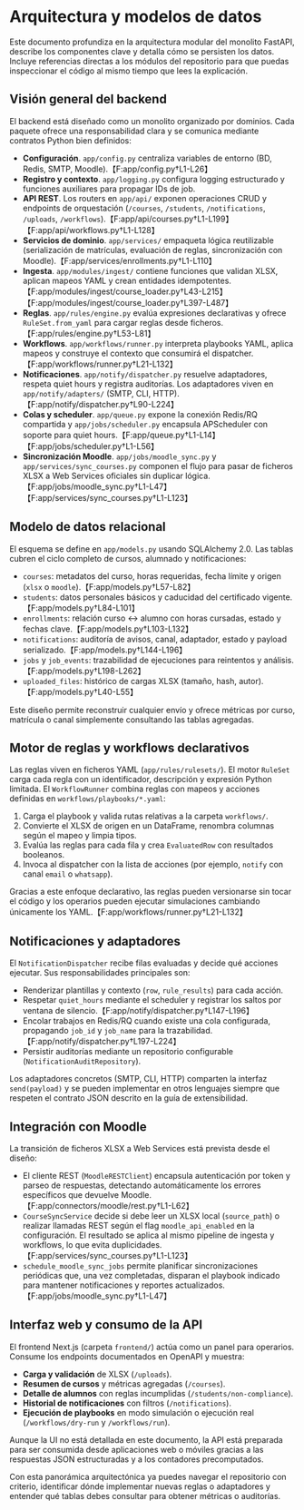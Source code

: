# Arquitectura y modelos de datos

Este documento profundiza en la arquitectura modular del monolito FastAPI, describe los componentes clave y detalla cómo se persisten los datos. Incluye referencias directas a los módulos del repositorio para que puedas inspeccionar el código al mismo tiempo que lees la explicación.

## Visión general del backend

El backend está diseñado como un monolito organizado por dominios. Cada paquete ofrece una responsabilidad clara y se comunica mediante contratos Python bien definidos:

- **Configuración**. `app/config.py` centraliza variables de entorno (BD, Redis, SMTP, Moodle).【F:app/config.py†L1-L26】
- **Registro y contexto**. `app/logging.py` configura logging estructurado y funciones auxiliares para propagar IDs de job.
- **API REST**. Los routers en `app/api/` exponen operaciones CRUD y endpoints de orquestación (`/courses`, `/students`, `/notifications`, `/uploads`, `/workflows`).【F:app/api/courses.py†L1-L199】【F:app/api/workflows.py†L1-L128】
- **Servicios de dominio**. `app/services/` empaqueta lógica reutilizable (serialización de matrículas, evaluación de reglas, sincronización con Moodle).【F:app/services/enrollments.py†L1-L110】
- **Ingesta**. `app/modules/ingest/` contiene funciones que validan XLSX, aplican mapeos YAML y crean entidades idempotentes.【F:app/modules/ingest/course_loader.py†L43-L215】【F:app/modules/ingest/course_loader.py†L397-L487】
- **Reglas**. `app/rules/engine.py` evalúa expresiones declarativas y ofrece `RuleSet.from_yaml` para cargar reglas desde ficheros.【F:app/rules/engine.py†L53-L81】
- **Workflows**. `app/workflows/runner.py` interpreta playbooks YAML, aplica mapeos y construye el contexto que consumirá el dispatcher.【F:app/workflows/runner.py†L21-L132】
- **Notificaciones**. `app/notify/dispatcher.py` resuelve adaptadores, respeta quiet hours y registra auditorías. Los adaptadores viven en `app/notify/adapters/` (SMTP, CLI, HTTP).【F:app/notify/dispatcher.py†L90-L224】
- **Colas y scheduler**. `app/queue.py` expone la conexión Redis/RQ compartida y `app/jobs/scheduler.py` encapsula APScheduler con soporte para quiet hours.【F:app/queue.py†L1-L14】【F:app/jobs/scheduler.py†L1-L56】
- **Sincronización Moodle**. `app/jobs/moodle_sync.py` y `app/services/sync_courses.py` componen el flujo para pasar de ficheros XLSX a Web Services oficiales sin duplicar lógica.【F:app/jobs/moodle_sync.py†L1-L47】【F:app/services/sync_courses.py†L1-L123】

## Modelo de datos relacional

El esquema se define en `app/models.py` usando SQLAlchemy 2.0. Las tablas cubren el ciclo completo de cursos, alumnado y notificaciones:

- `courses`: metadatos del curso, horas requeridas, fecha límite y origen (`xlsx` o `moodle`).【F:app/models.py†L57-L82】
- `students`: datos personales básicos y caducidad del certificado vigente.【F:app/models.py†L84-L101】
- `enrollments`: relación curso ↔ alumno con horas cursadas, estado y fechas clave.【F:app/models.py†L103-L132】
- `notifications`: auditoría de avisos, canal, adaptador, estado y payload serializado.【F:app/models.py†L144-L196】
- `jobs` y `job_events`: trazabilidad de ejecuciones para reintentos y análisis.【F:app/models.py†L198-L262】
- `uploaded_files`: histórico de cargas XLSX (tamaño, hash, autor).【F:app/models.py†L40-L55】

Este diseño permite reconstruir cualquier envío y ofrece métricas por curso, matrícula o canal simplemente consultando las tablas agregadas.

## Motor de reglas y workflows declarativos

Las reglas viven en ficheros YAML (`app/rules/rulesets/`). El motor `RuleSet` carga cada regla con un identificador, descripción y expresión Python limitada. El `WorkflowRunner` combina reglas con mapeos y acciones definidas en `workflows/playbooks/*.yaml`:

1. Carga el playbook y valida rutas relativas a la carpeta `workflows/`.
2. Convierte el XLSX de origen en un DataFrame, renombra columnas según el mapeo y limpia tipos.
3. Evalúa las reglas para cada fila y crea `EvaluatedRow` con resultados booleanos.
4. Invoca al dispatcher con la lista de acciones (por ejemplo, `notify` con canal `email` o `whatsapp`).

Gracias a este enfoque declarativo, las reglas pueden versionarse sin tocar el código y los operarios pueden ejecutar simulaciones cambiando únicamente los YAML.【F:app/workflows/runner.py†L21-L132】

## Notificaciones y adaptadores

El `NotificationDispatcher` recibe filas evaluadas y decide qué acciones ejecutar. Sus responsabilidades principales son:

- Renderizar plantillas y contexto (`row`, `rule_results`) para cada acción.
- Respetar `quiet_hours` mediante el scheduler y registrar los saltos por ventana de silencio.【F:app/notify/dispatcher.py†L147-L196】
- Encolar trabajos en Redis/RQ cuando existe una cola configurada, propagando `job_id` y `job_name` para la trazabilidad.【F:app/notify/dispatcher.py†L197-L224】
- Persistir auditorías mediante un repositorio configurable (`NotificationAuditRepository`).

Los adaptadores concretos (SMTP, CLI, HTTP) comparten la interfaz `send(payload)` y se pueden implementar en otros lenguajes siempre que respeten el contrato JSON descrito en la guía de extensibilidad.

## Integración con Moodle

La transición de ficheros XLSX a Web Services está prevista desde el diseño:

- El cliente REST (`MoodleRESTClient`) encapsula autenticación por token y parseo de respuestas, detectando automáticamente los errores específicos que devuelve Moodle.【F:app/connectors/moodle/rest.py†L1-L62】
- `CourseSyncService` decide si debe leer un XLSX local (`source_path`) o realizar llamadas REST según el flag `moodle_api_enabled` en la configuración. El resultado se aplica al mismo pipeline de ingesta y workflows, lo que evita duplicidades.【F:app/services/sync_courses.py†L1-L123】
- `schedule_moodle_sync_jobs` permite planificar sincronizaciones periódicas que, una vez completadas, disparan el playbook indicado para mantener notificaciones y reportes actualizados.【F:app/jobs/moodle_sync.py†L1-L47】

## Interfaz web y consumo de la API

El frontend Next.js (carpeta `frontend/`) actúa como un panel para operarios. Consume los endpoints documentados en OpenAPI y muestra:

- **Carga y validación** de XLSX (`/uploads`).
- **Resumen de cursos** y métricas agregadas (`/courses`).
- **Detalle de alumnos** con reglas incumplidas (`/students/non-compliance`).
- **Historial de notificaciones** con filtros (`/notifications`).
- **Ejecución de playbooks** en modo simulación o ejecución real (`/workflows/dry-run` y `/workflows/run`).

Aunque la UI no está detallada en este documento, la API está preparada para ser consumida desde aplicaciones web o móviles gracias a las respuestas JSON estructuradas y a los contadores precomputados.

Con esta panorámica arquitectónica ya puedes navegar el repositorio con criterio, identificar dónde implementar nuevas reglas o adaptadores y entender qué tablas debes consultar para obtener métricas o auditorías.
